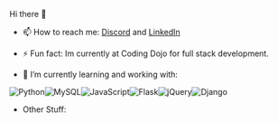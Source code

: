  Hi there 👋

- 📫 How to reach me: <a href='http://discordapp.com/users/UserID/1053370422181236747'>Discord</a> and <a href='http://linkedin.com/in/ezellcam'>LinkedIn</a>

- ⚡ Fun fact: Im currently at Coding Dojo for full stack development. 

- 🌱 I’m currently learning and working with:

![Python](https://img.shields.io/badge/python-3670A0?style=for-the-badge&logo=python&logoColor=ffdd54)![MySQL](https://img.shields.io/badge/mysql-%2300f.svg?style=for-the-badge&logo=mysql&logoColor=white)![JavaScript](https://img.shields.io/badge/javascript-%23323330.svg?style=for-the-badge&logo=javascript&logoColor=%23F7DF1E)![Flask](https://img.shields.io/badge/flask-%23000.svg?style=for-the-badge&logo=flask&logoColor=white)![jQuery](https://img.shields.io/badge/jquery-%230769AD.svg?style=for-the-badge&logo=jquery&logoColor=white)![Django](https://img.shields.io/badge/django-%23092E20.svg?style=for-the-badge&logo=django&logoColor=white)




- Other Stuff:
 

